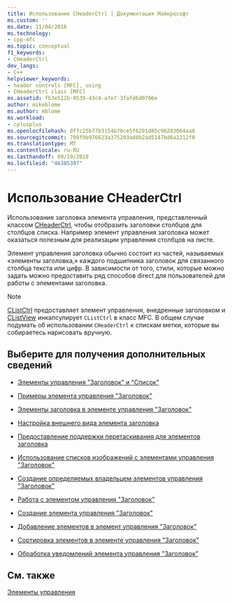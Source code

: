 ```yaml
---
title: Использование CHeaderCtrl | Документация Майкрософт
ms.custom: ''
ms.date: 11/04/2016
ms.technology:
- cpp-mfc
ms.topic: conceptual
f1_keywords:
- CHeaderCtrl
dev_langs:
- C++
helpviewer_keywords:
- header controls [MFC], using
- CHeaderCtrl class [MFC]
ms.assetid: fb3e512b-9539-43c4-a7e7-3fafd6d0706e
author: mikeblome
ms.author: mblome
ms.workload:
- cplusplus
ms.openlocfilehash: 0f7c25b77b3154b70ce5f6291d85c96283064aa0
ms.sourcegitcommit: 799f9b976623a375203ad8b2ad5147bd6a2212f0
ms.translationtype: MT
ms.contentlocale: ru-RU
ms.lasthandoff: 09/19/2018
ms.locfileid: "46385397"
---
```

# <a name="using-cheaderctrl"></a>Использование CHeaderCtrl

Использование заголовка элемента управления, представленный классом [CHeaderCtrl](../mfc/reference/cheaderctrl-class.md), чтобы отобразить заголовки столбцов для столбцов списка. Например элемент управления заголовка может оказаться полезным для реализации управления столбцов на листе.

Элемент управления заголовка обычно состоит из частей, называемых «элементы заголовка,» каждого подшипника заголовок для связанного столбца текста или цифр. В зависимости от того, стили, которые можно задать можно предоставить ряд способов direct для пользователей для работы с элементами заголовка.

> [!NOTE]
>  [CListCtrl](../mfc/reference/clistctrl-class.md) предоставляет элемент управления, внедренные заголовком и [CListView](../mfc/reference/clistview-class.md) инкапсулирует `CListCtrl` в класс MFC. В общем случае подумать об использовании `CHeaderCtrl` к спискам метки, которые вы собираетесь нарисовать вручную.

## <a name="what-do-you-want-to-know-more-about"></a>Выберите для получения дополнительных сведений

- [Элементы управления "Заголовок" и "Список"](../mfc/header-control-and-list-control.md)

- [Примеры элемента управления "Заголовок"](../mfc/header-control-examples.md)

- [Элементы заголовка в элементе управления "Заголовок"](../mfc/header-items-in-a-header-control.md)

- [Настройка внешнего вида элемента заголовка](../mfc/customizing-the-header-item-s-appearance.md)

- [Предоставление поддержки перетаскивания для элементов заголовка](../mfc/providing-drag-and-drop-support-for-header-items.md)

- [Использование списков изображений с элементами управления "Заголовок"](../mfc/using-image-lists-with-header-controls.md)

- [Создание определяемых владельцем элементов управления "Заголовок"](../mfc/making-owner-drawn-header-controls.md)

- [Работа с элементом управления "Заголовок"](../mfc/working-with-a-header-control.md)

- [Создание элемента управления "Заголовок"](../mfc/creating-the-header-control.md)

- [Добавление элементов в элемент управления "Заголовок"](../mfc/adding-items-to-the-header-control.md)

- [Сортировка элементов в элементе управления "Заголовок"](../mfc/ordering-items-in-the-header-control.md)

- [Обработка уведомлений элемента управления "Заголовок"](../mfc/processing-header-control-notifications.md)

## <a name="see-also"></a>См. также

[Элементы управления](../mfc/controls-mfc.md)

